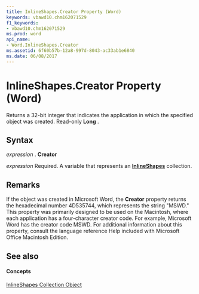 ```yaml
---
title: InlineShapes.Creator Property (Word)
keywords: vbawd10.chm162071529
f1_keywords:
- vbawd10.chm162071529
ms.prod: word
api_name:
- Word.InlineShapes.Creator
ms.assetid: 6f60b57b-12a8-997d-8043-ac33ab1e6840
ms.date: 06/08/2017
---
```



# InlineShapes.Creator Property (Word)

Returns a 32-bit integer that indicates the application in which the specified object was created. Read-only **Long** .


## Syntax

 _expression_ . **Creator**

 _expression_ Required. A variable that represents an **[InlineShapes](inlineshapes-object-word.md)** collection.


## Remarks

If the object was created in Microsoft Word, the **Creator** property returns the hexadecimal number 4D535744, which represents the string "MSWD." This property was primarily designed to be used on the Macintosh, where each application has a four-character creator code. For example, Microsoft Word has the creator code MSWD. For additional information about this property, consult the language reference Help included with Microsoft Office Macintosh Edition.


## See also


#### Concepts


[InlineShapes Collection Object](inlineshapes-object-word.md)

